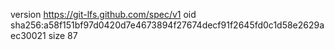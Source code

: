 version https://git-lfs.github.com/spec/v1
oid sha256:a58f151bf97d0420d7e4673894f27674decf91f2645fd0c1d58e2629aec30021
size 87
